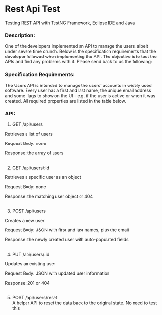 # Rest Api Test
Testing REST API with TestNG Framework, Eclipse IDE and Java

### Description:
One of the developers implemented an API to manage the users, albeit under severe time crunch. Below is the specification requirements that the developer followed when implementing the API. The objective is to test the APIs and find any problems with it. Please send back to us the following:

### Specification Requirements:
The Users API is intended to manage the users’ accounts in widely used software. Every user has a first and last name, the unique email address and some flags to show on the UI - e.g. if the user is active or when it was created. All required properties are listed in the table below.




### API:

1. GET /api/users<br/>

Retrieves a list of users<br/>

Request Body: none<br/>

Response: the array of users<br/><br/>


2. GET /api/users/:id<br/>

Retrieves a specific user as an object<br/>

Request Body: none<br/>

Response: the matching user object or 404<br/><br/>


3. POST /api/users<br/>

Creates a new user<br/>

Request Body: JSON with first and last names, plus the email<br/>

Response: the newly created user with auto-populated fields<br/><br/>


4. PUT /api/users/:id<br/>

Updates an existing user<br/>

Request Body: JSON with updated user information<br/>

Response: 201 or 404<br/><br/>


5. POST /api/users/reset<br/>
A helper API to reset the data back to the original state. No need to test this<br/>
